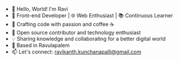 - 👋 Hello, World! I'm Ravi
- 🚀 Front-end Developer | 🌐 Web Enthusiast | 📚 Continuous Learner
- 🔧 Crafting code with passion and coffee ☕
- 🌟 Open source contributor and technology enthusiast
- 💡 Sharing knowledge and collaborating for a better digital world
- 📍 Based in Ravulapalem
- 📫 Let's connect: ravikanth.kunchanapalli@gmail.com
